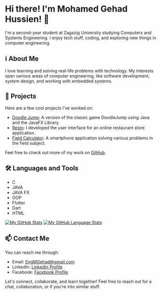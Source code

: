 # Hi there! I'm Mohamed Gehad Hussien! 👋

I'm a second-year student at Zagazig University studying Computers and Systems Engineering. I enjoy tech stuff, coding, and exploring new things in computer engineering.

## ℹ️ About Me 

I love learning and solving real-life problems with technology. My interests span various areas of computer engineering, like software development, system design, and working with embedded systems.

## 🚀 Projects

Here are a few cool projects I've worked on:

- [Doodle Jump](https://github.com/K4rimCraft/DoodleJump): A version of the classic game DoodleJump using Java and the JavaFX Library.
- [Resto](https://github.com/K4rimCraft/Restaurant-App): I developed the user interface for an online restaurant store application.
- [Field Calculator](https://github.com/MGehad/Field-Calculator): A smartphone application solving various problems in the field subject.

Feel free to check out more of my work on [GitHub](https://github.com/MGehad/).

## 🛠️ Languages and Tools

- C
- JAVA
- JAVA FX
- OOP
- Flutter
- Dart
- HTML

[![My GitHub Stats](https://github-readme-stats.vercel.app/api/?username=MGehad&count_private=true&theme=tokyonight&showicons=true)]()
[![My GitHub Language Stats](https://github-readme-stats.vercel.app/api/top-langs/?username=MGehad&langs_count=5&theme=tokyonight)]()


## 📫 Contact Me

You can reach me through:

- Email: EngMGehad@gmail.com
- LinkedIn: [LinkedIn Profile](https://www.linkedin.com/in/mgehad)
- Facebook: [Facebook Profile](https://www.facebook.com/ENGMGehad)

Let's connect, collaborate, and learn together! Feel free to reach out for a chat, collaboration, or if you're into similar stuff.
